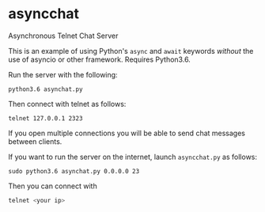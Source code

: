 # asyncchat
Asynchronous Telnet Chat Server

This is an example of using Python's `async` and `await` keywords *without* the use of asyncio or other framework. Requires Python3.6.

Run the server with the following:

```
python3.6 asynchat.py
```

Then connect with telnet as follows:

```
telnet 127.0.0.1 2323
```

If you open multiple connections you will be able to send chat messages between clients.

If you want to run the server on the internet, launch `asyncchat.py` as follows:

```
sudo python3.6 asynchat.py 0.0.0.0 23
```

Then you can connect with 

```python
telnet <your ip>
```
